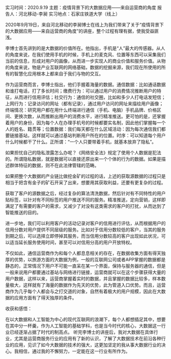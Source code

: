 实习时间：2020.9.19
主题：疫情背景下的大数据应用——来自运营商的角度
报告人：河北移动-李昶
实习地点：石家庄铁道大学（线上）

2020年9月19日，来自河北移动的李昶博士在线上为我们带来了关于“疫情背景下的大数据应用——来自运营商的角度”的讲座，整个过程有理有据，使我受益匪浅。

李博士首先讲到的是大数据的价值所在。他指出，手机是“人”最大的传感器。从人的角度来说，在我们使用手机的时候，手机上的麦克风、位置等东西可以采集我们当前的信息，形成对用户的画像，从而进一步实现人的商业价值和服务价值。从物的角度来说，物是产业互联网的网络基础，数据的挖掘来源，我们现在所使用的所有的智慧化应用根本上都来自于我们与物的交互。

作为运营商而言，李博士指出，他们手握着海量的数据。通信数据：比如通话数据和谁打电话，打了多长时间；缴费行为：可以通过用户的消费情况推断用户的特征，从而进行信用评估；社交行为：通信的社交圈，比如和多少人打电话发短信；上网行为：记录访问的网址（都有记录），通过用户访问的网址来描绘用户画像；终端情况：研究用户都在用什么终端进行通信（手机、电脑）手机品牌、价格区间、更换次数，从而推断出用户的消费水平，进行精准推送。更可怕的是，还掌握着用户的身份，因为每个人在办理手机号的时候都要实名制，因此他们掌握每一个人的姓名、籍贯等；位置数据：我们每天都在什么区域活动：因为每次通信我们都要链接基站，这样就可以通过基站判断用户所在的位置。时序：可以知道每个用户什么时候都干了什么。正所谓：“一个人只要带着手机，就基本放弃了隐私”。

如果担忧自己的隐私泄露怎么办呢？《网络安全法》规定了使用个人数据是犯法的。所谓隐私数据，就是数据可以直接还原出来一个个体的行为的数据。如果是描述群体特征的数据，则不在此法律管辖的范畴。

如果把整个大数据的产业链比做挖金矿的过程的话，上述的获取源数据的过程只是相当于把含有金子的矿石开采了出来，想要用其获取利益，还要有更复杂的过程。

获取了客户的源数据之后，经过复杂的算法清洗数据，然后针对有不同特性的用户贴标签，以针对有不同标签的用户推送不同的服务。精准推送，定向营销，这样即满足了有需要的客户的需求，又减少了对没有这类需求的客户的打扰，从而达到了智能推送的目的。

进一步地，我们可以利用客户的活动记录对客户的信用进行评估，从而根据用户的信用分数对用户提供不同层级的服务。比如对于信用分数较低的客户，当其的服务到期之后，可以选择立即停掉其服务，而当信用分数较高的客户出现如此状况，可以适当延长服务使用时间，甚至可以对信用分高的用户开放特权。

不仅如此，通信运营商作为和每个人都息息相关的存在，在数据收集方面有得天独厚的优势，以旅游方面的大数据为例，一般的互联网公司或者APP掌握的数据都是静态的，正常情况下用户不可能一直呆在某一个界面，保持与服务器的通信，但是一般来说用户都要通过基站与网络进行链接，运营商就可以在这个步骤获得大量的用户数据，这样以来，运营商掌握着实时的数据，并且掌握的数据比较多，样本数量极大，这样就有了海量的数据作为先天的优势，此为管道入口优势。而且，运营商作为几乎每个人都会与之打交道的对象，自然有着极大的用户规模，因此在大数据的应用方面有了得天独厚的条件。

收获和感悟：

在以大数据和人工智能为中心的现代互联网的浪潮下，每个人都想插足其中，想要在其中分一杯羹，作为人工智能的基础学科，也是当今时代的核心，大数据这一行业已经逐渐占据了时代的制高点。
听完李博士的讲座后，我对大数据在具体行业，尤其是运营商服务行业的应用有了新的认识，了解了大数据技术在前沿各种行业的应用，见识了如今大数据的技术的强大，这更加坚定的我从事大数据行业的决心。我相信，通过我的不懈努力，一定能在这一行业有所作为。